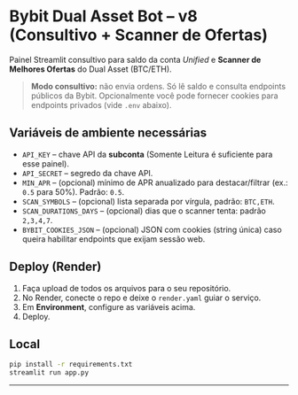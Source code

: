 # Bybit Dual Asset Bot – v8 (Consultivo + Scanner de Ofertas)

Painel Streamlit consultivo para saldo da conta *Unified* e **Scanner de Melhores Ofertas** do Dual Asset (BTC/ETH).

> **Modo consultivo:** não envia ordens. Só lê saldo e consulta endpoints públicos da Bybit. Opcionalmente você pode fornecer cookies para endpoints privados (vide `.env` abaixo).

## Variáveis de ambiente necessárias
- `API_KEY` – chave API da **subconta** (Somente Leitura é suficiente para esse painel).
- `API_SECRET` – segredo da chave API.
- `MIN_APR` – (opcional) mínimo de APR anualizado para destacar/filtrar (ex.: `0.5` para 50%). Padrão: `0.5`.
- `SCAN_SYMBOLS` – (opcional) lista separada por vírgula, padrão: `BTC,ETH`.
- `SCAN_DURATIONS_DAYS` – (opcional) dias que o scanner tenta: padrão `2,3,4,7`.
- `BYBIT_COOKIES_JSON` – (opcional) JSON com cookies (string única) caso queira habilitar endpoints que exijam sessão web.

## Deploy (Render)
1. Faça upload de todos os arquivos para o seu repositório.
2. No Render, conecte o repo e deixe o `render.yaml` guiar o serviço.
3. Em **Environment**, configure as variáveis acima.
4. Deploy.

## Local
```bash
pip install -r requirements.txt
streamlit run app.py
```

---
